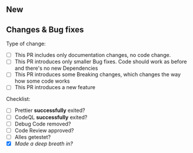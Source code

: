 ## New
<!--- Describe whats new in this version -->

## Changes & Bug fixes
<!-- Describe what has changed or fixed in this version -->

Type of change:
- [ ] This PR includes only documentation changes, no code change.
- [ ] This PR introduces only smaller Bug fixes. Code should work as before and there's no new Dependencies
- [ ] This PR introduces some Breaking changes, which changes the way how some code works
- [ ] This PR introduces a new feature

Checklist:
- [ ] Prettier **successfully** exited?
- [ ] CodeQL **successfully** exited?
- [ ] Debug Code removed?
- [ ] Code Review approved?
- [ ] Alles getestet?
- [x] _Made a deep breath in?_
